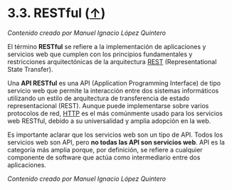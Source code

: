 # 3.3. RESTful ([↑](README.md))

_Contenido creado por Manuel Ignacio López Quintero_

El término **RESTful** se refiere a la implementación de aplicaciones y servicios web que cumplen con los principios fundamentales y restricciones arquitectónicas de la arquitectura [REST](https://en.wikipedia.org/wiki/REST) (Representational State Transfer).

Una **API RESTful** es una API (Application Programming Interface) de tipo servicio web que permite la interacción entre dos sistemas informáticos utilizando un estilo de arquitectura de transferencia de estado representacional (REST). Aunque puede implementarse sobre varios protocolos de red, [HTTP](https://en.wikipedia.org/wiki/HTTP) es el más comúnmente usado para los servicios web RESTful, debido a su universalidad y amplia adopción en la web.

Es importante aclarar que los servicios web son un tipo de API. Todos los servicios web son API, pero **no todas las API son servicios web**. API es la categoría más amplia porque, por definición, se refiere a cualquier componente de software que actúa como intermediario entre dos aplicaciones.

_Contenido creado por Manuel Ignacio López Quintero_

